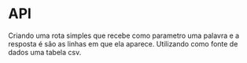# API

Criando uma rota simples que recebe como parametro uma palavra e a resposta é são as linhas em que ela aparece. Utilizando como fonte de dados uma tabela csv.

